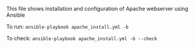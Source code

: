 This file shows installation and configuration of Apache webserver using Ansible


To run:
    `ansible-playbook apache_install.yml -b`

To check:
    `ansible-playbook apache_install.yml -b --check`